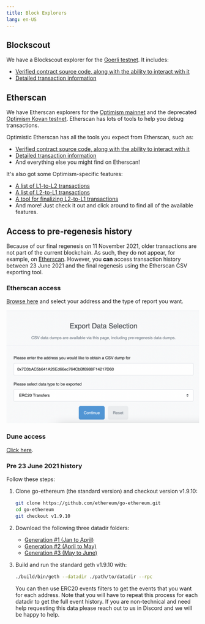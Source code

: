 ```yaml
---
title: Block Explorers
lang: en-US
---
```


## Blockscout

We have a Blockscout explorer for the [Goerli testnet](https://blockscout.com/optimism/goerli/). It includes:

- [Verified contract source code, along with the ability to interact with it](https://blockscout.com/optimism/goerli/address/0x106941459A8768f5A92b770e280555FAF817576f/contracts#address-tabs)
- [Detailed transaction information](https://blockscout.com/optimism/goerli/tx/0xeb98c8279983cfee472c6067d2405acc130dca37e7536d6c83930e29aaa40e3e)



## Etherscan

We have Etherscan explorers for the [Optimism mainnet](https://optimistic.etherscan.io) and the deprecated [Optimism Kovan testnet](https://kovan-optimistic.etherscan.io).
Etherscan has lots of tools to help you debug transactions.

Optimistic Etherscan has all the tools you expect from Etherscan, such as:
- [Verified contract source code, along with the ability to interact with it](https://optimistic.etherscan.io/address/0x420000000000000000000000000000000000000F#code)
- [Detailed transaction information](https://optimistic.etherscan.io/tx/0x292423266d6da24126dc4e0e81890c22a67295cc8b1a987e71ad84748511452f)
- And everything else you might find on Etherscan!

It's also got some Optimism-specific features:
- [A list of L1-to-L2 transactions](https://optimistic.etherscan.io/txsEnqueued)
- [A list of L2-to-L1 transactions](https://optimistic.etherscan.io/txsExit)
- [A tool for finalizing L2-to-L1 transactions](https://optimistic.etherscan.io/messagerelayer)
- And more! Just check it out and click around to find all of the available features.


## Access to pre-regenesis history

Because of our final regenesis on 11 November 2021, older transactions are not part of the current blockchain. 
As such, they do not appear, for example, on [Etherscan](https://optimistic.etherscan.io/).
However, you **can** access transaction history between 23 June 2021 and the final regenesis using the Etherscan CSV exporting tool.

### Etherscan access

[Browse here](https://optimistic.etherscan.io/exportDataMain) and select your address and the type of report you want.

![export data](../../assets/docs/useful-tools/explorers/export.png)


### Dune access

[Click here](https://dune.com/optimismpbc/OVM1.0-User-Address-Transactions).

<!--
If none of the Etherscan CSV files contains the information you need, you can use a query on [Dune Analytics](https://dune.xyz), similar to [this query](https://dune.xyz/queries/354886?addr=%5Cx25E1c58040f27ECF20BBd4ca83a09290326896B3).
You have to log on with a Dune account, but their free tier is sufficient.

```sql
SELECT * FROM optimism.transactions
WHERE "from"='{{addr}}' or "to"='{{addr}}'
LIMIT 100
```

Notes:
- Make sure to select the data source **Optimism (OVM 1.0)**
- This is how you specify parameters in Dune, `{{` followed by the parameter name and then `}}`. 
- Addresses are specified as `\x<hex address>` rather than `0x<hex address>`.  
- The limit is not required, but here to save resources
-->


### Pre 23 June 2021 history

Follow these steps:

1. Clone go-ethereum (the standard version) and checkout version v1.9.10:

   ```sh
   git clone https://github.com/ethereum/go-ethereum.git
   cd go-ethereum
   git checkout v1.9.10
   ```

1. Download the following three datadir folders:
   - [Generation #1 (Jan to April)](https://storage.googleapis.com/sequencer-datadirs/datadir-gen1.zip) 
   - [Generation #2 (April to May)](https://storage.googleapis.com/sequencer-datadirs/datadir-gen2.zip)
   - [Generation #3 (May to June)](https://storage.googleapis.com/sequencer-datadirs/datadir-gen3.zip)

1. Build and run the standard geth v1.9.10 with:

   ```sh
   ./build/bin/geth --datadir ./path/to/datadir --rpc
   ```

   You can then use ERC20 events filters to get the events that you want for each address. Note that you will have to repeat this process for each datadir to get the full event history.
   If you are non-technical and need help requesting this data please reach out to us in Discord and we will be happy to help.




